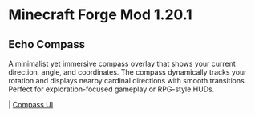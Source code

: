# Minecraft Forge Mod 1.20.1

## Echo Compass

A minimalist yet immersive compass overlay that shows your current direction, angle, and coordinates.
The compass dynamically tracks your rotation and displays nearby cardinal directions with smooth transitions.
Perfect for exploration-focused gameplay or RPG-style HUDs.

| [Compass UI](assets/compass.png)